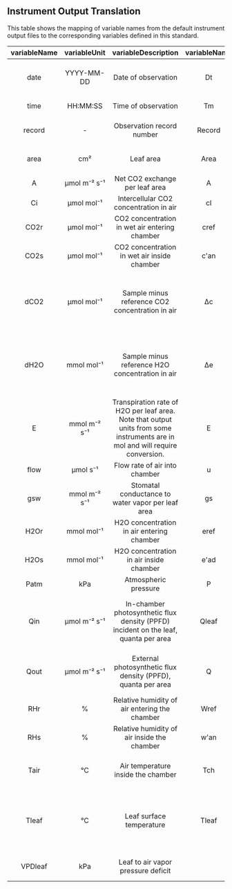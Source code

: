 ## Instrument Output Translation
This table shows the mapping of variable names from the default instrument output files to the corresponding variables defined in this standard. 

**variableName**|**variableUnit**|**variableDescription**|**variableName**|**variableUnit**|**variableDescription**|**variableName**|**variableUnit**|**variableDescription**|**variableName**|**variableUnit**|**variableDescription**|**variableName**|**variableUnit**|**variableDescription**|**variableName**|**variableUnit**|**variableDescription**|**variableName**|**variableUnit**|**variableDescription**|**variableName**|**variableUnit**|**variableDescription**|**variableName**|**variableUnit**|**variableDescription**|**variableName**|**variableUnit**|**variableDescription**|**variableName**|**variableUnit**|**variableDescription**
:-----:|:-----:|:-----:|:-----:|:-----:|:-----:|:-----:|:-----:|:-----:|:-----:|:-----:|:-----:|:-----:|:-----:|:-----:|:-----:|:-----:|:-----:|:-----:|:-----:|:-----:|:-----:|:-----:|:-----:|:-----:|:-----:|:-----:|:-----:|:-----:|:-----:|:-----:|:-----:|:-----:
date|YYYY-MM-DD|Date of observation|Dt|-|Date (text)|Dt|-|Date (text)|Dt|-|Date (text)|Year, M, D|-|Current year; Current month; Current day (3 separate columns)|YYYYMMDD|-|Date code (integer)|date|-|Date of last observation|Date| | |ExcelTime| | |Date|dd/mm/yy| |Date|yyyy-mm-dd|Date
time|HH:MM:SS|Time of observation|Tm|-|Time of day|tm|-|Time of day|tm|-|Time of day|H, m, and s|-|Time experiments conducted|HHMMSS|-|real time clock|hhmmss|-|Time of last observation|Time| | |ExcelTime| | |Time|hh:mm:ss| |Time|hh:mm:dd|Time
record|-|Observation record number|Record|-|Current record number|Record|-|Current record number|Record|-|Measurement number|Count|-|Number of measurements that have been saved|Obs|-|# Obs stored in log file|obs|-|Number of observations logged| | | | | | |Rec Num| |Number|Object| |Object number
area|cm²|Leaf area|Area|cm2|projected leaf surface area|Area|cm2|projected leaf surface area|Area|cm2|projected leaf surface area| | | |Area|cm²|In-chamber leaf area|S|cm²|Leaf area|Leaf Area|cm²|Leaf Area|Leaf Area|cm²|Leaf Area|Area| | |Area|cm²|Value of the sample used for calculations
A|µmol m⁻² s⁻¹|Net CO2 exchange per leaf area|A|μmol m-2 s-1|Photosynthetic rate|A|μmol m-2 s-1|Photosynthetic rate|A|μmol m-2 s-1|Photosynthetic assimilation rate|Pn|μmol m-2 s-1|net photosynthesis rate|Photo|µmol m⁻²  s⁻¹|Photosynthetic rate|A|µmol m⁻² s⁻¹|Assimilation rate|Pn|µmol m⁻² s⁻¹|Net Photosynthetic Rate|A|µmol CO2 m⁻² s⁻¹|Assimilation|A|µmol CO2 m⁻² s⁻¹|Assimilation|A|µmol m⁻² s⁻¹|Assimilation rate
Ci|µmol mol⁻¹|Intercellular CO2 concentration in air|cI|vpm|Sub-stomatal CO2|Ci|vpm|Sub-stomatal CO2|cI|vpm|Sub-stomatal CO2|IntCO2|µmol mol⁻¹|Internal CO2 concentration|Ci|µmol mol⁻¹|Intercellular CO2 concentration|Ci|µmol mol⁻¹|Intercellular CO2|Ci|ppm|Substomatal CO2 Concentration|Ci|µmol mol⁻¹|Sub-Stomatal CO2 Concentration|Ci|µmol mol⁻¹|Leaf internal CO2 Concentration|ci|ppm|Intercellular CO2 mole fraction
CO2r|µmol mol⁻¹|CO2 concentration in wet air entering chamber|cref|vpm|CO2 reference|Cref|vpm|CO2 reference|Cref|ppm|CO2 reference|CO2in|ppm|Inlet CO2|CO2R|µmol mol⁻¹|Reference cell CO2|CO2\_r|µmol mol⁻¹|Reference cell CO2 concentration|Cr|ppm|Reference CO2|CO2r|µmol mol⁻¹|CO2 Reference|CO2r|ppm|CO2 Reference|CO2abs|ppm|CO2 mole fraction in the reference cell of analyzer
CO2s|µmol mol⁻¹|CO2 concentration in wet air inside chamber|c'an|vpm|CO2 analysis (correction for dilution)|C'an|vpm|CO2 analysis (correction for dilution)|Can|vpm|CO2 analysis (correction for dilution)|CO2out|ppm|Outlet CO2|CO2S|µmol mol⁻¹|Sample cell CO2|CO2\_s|µmol mol⁻¹|Sample cell CO2 concentration|Ca|ppm|Analysis CO2|CO2a|µmol mol⁻¹|CO2 Analysis|CO2a|ppm|CO2 Analysis|ca|ppm|CO2 mole fraction in the cuvette
dCO2|µmol mol⁻¹|Sample minus reference CO2 concentration in air|Δc|vpm|Delta CO2 (Cref - C'an)|^C|vpm|Delta CO2 (Cref - C'an)|ΔCO2|vpm|Delta CO2 (Cref - C'an)| | | |DCO2|µmol mol⁻¹|ΔCO2|ΔCO2|µmol mol⁻¹|Sample - reference CO2|Cd|ppm|Differential CO2|CO2d|µmol mol⁻¹|CO2 Differential|CO2d|ppm|CO2 Differential|dCO2MP|ppm|Difference between CO2 mole fraction in the sample cell and reference cell of the analyzer in measuring point mode.
dH2O|mmol mol⁻¹|Sample minus reference H2O concentration in air|Δe|mBar|Delta H2O (e'an - eref), partial pressure|^e|mBar|Delta H2O (e'an - eref), partial pressure|Δe|mBar|Delta H2O (e'an - eref), partial pressure| | | |DH2O|mmol mol⁻¹|ΔH2O|ΔH2O|mmol mol⁻¹|Sample - reference H2O|Hd|mb   |Differential CO2|H2Od|mb|H2O Differential|H2Od|mb|H2O Differential|dH2OMP|ppm|Difference between H2O mole fraction in the sample cell and reference cell of the analyzer in measuring point mode.
E|mmol m⁻² s⁻¹|Transpiration rate of H2O per leaf area. Note that output units from some instruments are in mol and will require conversion.|E|mmol m-2 s-1|Transpiration rate|E|mmol m-2 s-1|Transpiration rate|E|mmol m-2 s-1|Transpiration rate|E|mmol m⁻² s⁻¹|Transpiration rate|Trmmol|mmol m⁻² s⁻¹|Transpiration rate|E|mol m⁻² s⁻¹|Transpiration rate|E|mmol m⁻² s⁻¹|Transpiration rate|E|mmol H2O m⁻² s⁻¹|Transpiration|E|mmol H2O m⁻² s⁻¹|Transpiration|E|mmol m⁻² s⁻¹|Transpiration rate
flow|µmol s⁻¹|Flow rate of air into chamber|u|μmol s-1|ASU mass flow (measured)|U|μmol s-1|ASU mass flow (measured)|U|μmol s-1|ASU mass flow (measured)|Flow|lpm|Flow rate|Flow|µmol s⁻¹|Flow rate|Flow|µmol s⁻¹|Flow rate to chamber|V|ml min-1|Chamber flow rate|Flow|cc min-1|Cuvette Flow Rate|Flow|cc min-1|Cuvette Flow Rate|Flow|µmol s⁻¹|Gas flow through the cuvette
gsw|mmol m⁻² s⁻¹|Stomatal conductance to water vapor per leaf area|gs|mmol m-2 s-1|Stomatal conductance of H2O|Gs|mol m-2 s-1|Stomatal conductance of H2O|Gs|mmol m-2 s-1|Stomatal conductance of H2O|C|mmol m⁻² s⁻¹|Stomatal conductance rate|Cond|mol m⁻²  s⁻¹|Conductance to water|gsw|mol m⁻² s⁻¹|Stomatal conductance to water vapor|gs|mmol m⁻² s⁻¹|Stomatal Conductance|gs|mmol H2O m⁻² s⁻¹|Stomatal Conductance|gs|mmol H2O m⁻² s⁻¹|Stomatal Conductance|GH2O|mmol m⁻² s⁻¹|Water vapor conductance
H2Or|mmol mol⁻¹|H2O concentration in air entering chamber|eref|mBar|H2O reference, as partial pressure|eref|mBar|H2O reference, as partial pressure|eref|mBar|H2O reference, as partial pressure|H2Oin|kPa|Inlet water pressure|H2OR|mmol mol⁻¹|Reference H2O|H2O\_r|mmol mol⁻¹|Reference cell H2O concentration|Hr|mb|Reference H2O|H2Or|mb|H2O Reference|H2Or|mb|H2O Reference|H2Oabs|ppm|H2O mole fraction in the reference cell of analyzer
H2Os|mmol mol⁻¹|H2O concentration in air inside chamber|e'ad|mBar|H2O analysis, dilution corrected|e'ad|mBar|H2O analysis, dilution corrected|e'an|mBar|H2O analysis, dilution corrected|H2Oout|kPa|Outlet water pressure|H2OS|mmol mol⁻¹|Sample H2O|H2O\_s|mmol mol⁻¹|Sample cell H2O concentration|Ha|mb|Analysis H20|H2Oa|mb|H2O Analysis|H2Oa|mb|H2O Analysis|wa|ppm|H2O mole fraction in the cuvette
Patm|kPa|Atmospheric pressure|P|mBar|atmospheric pressure|P|mBar|atmospheric pressure|P|mBar|atmospheric pressure|Pressure|kPa|Atmospheric pressure (also ATM)|Press|kPa|Atmospheric pressure|Pa|kPa|Atmospheric pressure|Ap|mb|Atmospheric pressure|Patm|mb|Atmospheric pressure|atm|mb|Atmospheric pressure|Pamb|kPa|Ambient barometric pressure
Qin|µmol m⁻²  s⁻¹|In-chamber photosynthetic flux density (PPFD) incident on the leaf, quanta per area|Qleaf|μmol m-2 s-1|P.A.R. incident on leaf surface|Qleaf|μmol m-2 s-1|P.A.R. incident on leaf surface|Qleaf|μmol m-2 s-1|P.A.R. incident on leaf surface corrected for Trw|PAR|μmol m-2 s-1|Photosynthetically Active Radiation|PARi|µmol m⁻²  s⁻¹|In-chamber PAR|Qin|µmol m⁻²  s⁻¹|PPFD incident on the leaf|Q|µmol m⁻²  s⁻¹|PAR|PARi|µmol m⁻²  s⁻¹|PAR Internal|PARi|µmol m⁻²  s⁻¹|PAR Internal|PARtop|µmol m⁻²  s⁻¹|Photosynthetically active radiation measured with sensor in upper cuvette half. Also see PARbot.
Qout|µmol m⁻² s⁻¹|External photosynthetic flux density (PPFD), quanta per area|Q |μmol m-2 s-1|P.A.R. at window|Q |μmol m-2 s-1|P.A.R. at window|Q |μmol m-2 s-1|P.A.R. at window corrected for Trw| | | |PARo|µmol m⁻²  s⁻¹|External PAR|Qamb\_out|µmol m⁻² s⁻¹|External quantum sensor| | | |PARe|µmol m⁻² s⁻¹|PAR External|PARe|µmol m⁻² s⁻¹|PAR External|PARamb|µmol m⁻² s⁻¹|Ambient photosynthetically active radiation measured with extenrnal sensor
RHr|%|Relative humidity of air entering the chamber|Wref|%RH|H2O reference, as %RH|Wref|%RH|H2O reference, as %RH|Wref|%RH|H2O reference, as %RH|RHin|%|Inlet relative humidity|RH\_R|%|Relative humidity in the reference cell| | | | | | | | | | | | | | | 
RHs|%|Relative humidity of air inside the chamber|w'an|%RH|H2O analysis, corrected|w'ad|%RH|H2O analysis, dilution corrected|W'an|%RH|H2O analysis, corrected as %RH|RHout|%|Outlet relative humidity|RH\_S|%|Relative humidity in the sample cell|RHcham|%|Relative humidity in the chamber|RH|%|Relative Humidity (calculated)|RH|%|Relative Humidity inside Leaf Chamber| | | |rH|%|Relative humidity in the cuvette
Tair|°C|Air temperature inside the chamber|Tch|°C|Leaf chamber temperature|Tch|°C|Leaf chamber temperature|Tch|°C|Leaf chamber temperature|Tair|°C|Air temperature|Tair|°C|Chamber Air Temp|Tair|°C|Chamber air temperature|Tc|°C|Cuvette Air Temperature|Tcuv|°C|Temperature in Cuvette|Tcuv|°C|Cuvette air temperature|Tcuv|°C|Cuvette temperature measured in lower half
Tleaf|°C|Leaf surface temperature|Tleaf|°C|Leaf surface temperature (also Tl)|Tleaf|°C|Leaf surface temperature|Tleaf|°C|Leaf surface temperature|Tleaf|°C|Leaf temperature|Tleaf|°C|Leaf Temp, measured with the thermocouple. Also see CTleaf. Same as Tleaf unless doing energy balance.|Tleaf|°C|Leaf thermocouple #1|Tl|°C|Leaf Temperature|Tleaf|°C|Leaf Temperature|Tleaf|°C|Leaf surface temperature|Tleaf|°C|Leaf temperature
VPDleaf|kPa|Leaf to air vapor pressure deficit | | | | | | | | | |VPD|-|Vapor pressure deficit|VpdL|kPa|Vapor pressure deficit based on leaf temp|VPDleaf|kPa|Vapor pressure deficit at leaf temperature|VPD|mb|Vapr Pressure Deficit|VPD|kPa|Leaf to air Vapor Pressure Deficit|VPD|mb|Vapor Pressure Deficit|VPD|Pa/kPa|Vapor pressure deficit between object (leaf) and air
